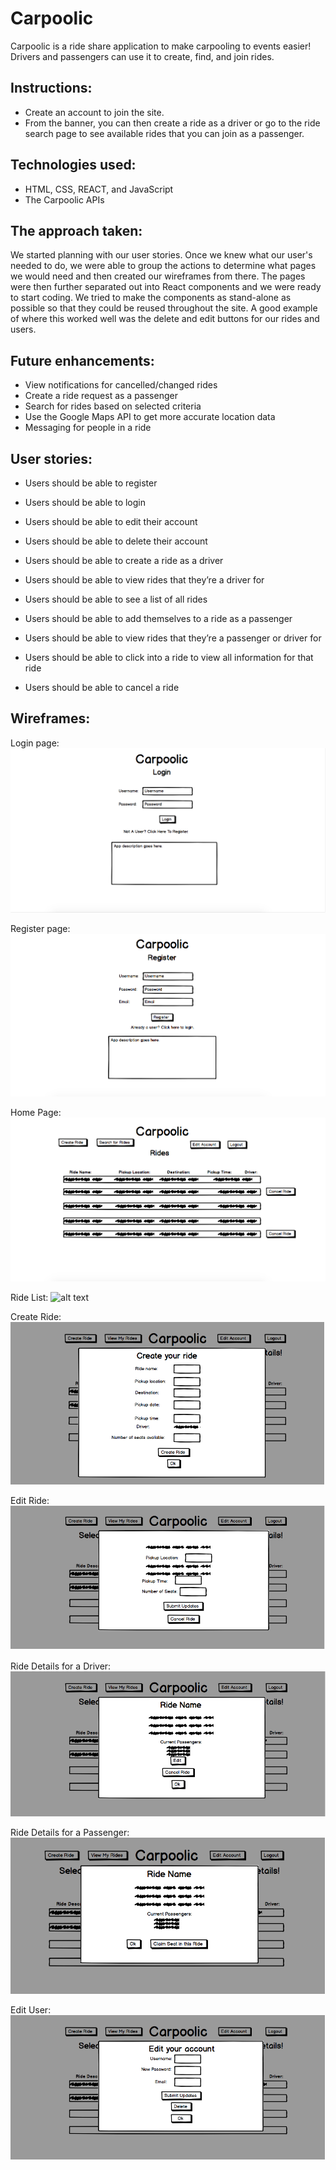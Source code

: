 # Carpoolic

Carpoolic is a ride share application to make carpooling to events easier! Drivers and passengers can use it to create, find, and join rides.

## Instructions:

  * Create an account to join the site.
  * From the banner, you can then create a ride as a driver or go to the ride search page to see available rides that you can join as a passenger.


## Technologies used:

  * HTML, CSS, REACT, and JavaScript
  * The Carpoolic APIs


## The approach taken:

We started planning with our user stories. Once we knew what our user's needed to do, we were able to group the actions to determine what pages we would need and then created our wireframes from there. The pages were then further separated out into React components and we were ready to start coding. We tried to make the components as stand-alone as possible so that they could be reused throughout the site. A good example of where this worked well was the delete and edit buttons for our rides and users.


## Future enhancements:

  * View notifications for cancelled/changed rides
  * Create a ride request as a passenger
  * Search for rides based on selected criteria
  * Use the Google Maps API to get more accurate location data
  * Messaging for people in a ride



## User stories:

* Users should be able to register
* Users should be able to login
* Users should be able to edit their account
* Users should be able to delete their account

* Users should be able to create a ride as a driver
* Users should be able to view rides that they’re a driver for

* Users should be able to see a list of all rides
* Users should be able to add themselves to a ride as a passenger
* Users should be able to view rides that they’re a passenger or driver for

* Users should be able to click into a ride to view all information for that ride

* Users should be able to cancel a ride


## Wireframes:

Login page: 
![alt text](https://raw.githubusercontent.com/BenCharbonneau/carpoolic/master/public/wireframes/login.png)

Register page: 
![alt text](https://raw.githubusercontent.com/BenCharbonneau/carpoolic/master/public/wireframes/register.png)

Home Page: 
![alt text](https://raw.githubusercontent.com/BenCharbonneau/carpoolic/master/public/wireframes/my-rides.png)

Ride List: 
![alt text](https://raw.githubusercontent.com/BenCharbonneau/carpoolic/master/public/wireframes/ride-list.png)

Create Ride: 
![alt text](https://raw.githubusercontent.com/BenCharbonneau/carpoolic/master/public/wireframes/create-ride.png)

Edit Ride: 
![alt text](https://raw.githubusercontent.com/BenCharbonneau/carpoolic/master/public/wireframes/edit-ride.png)

Ride Details for a Driver: 
![alt text](https://raw.githubusercontent.com/BenCharbonneau/carpoolic/master/public/wireframes/show-ride-driver.png)

Ride Details for a Passenger: 
![alt text](https://raw.githubusercontent.com/BenCharbonneau/carpoolic/master/public/wireframes/show-ride-passenger.png)

Edit User: 
![alt text](https://raw.githubusercontent.com/BenCharbonneau/carpoolic/master/public/wireframes/edit-user.png)













